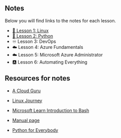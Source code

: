 ## Notes
Below you will find links to the notes for each lesson.

* [🐧 Lesson 1: Linux](1_linux.md)
* [🐍 Lesson 2: Python](2_python.md)
* ♾️ Lesson 3: DevOps
* ☁️ Lesson 4: Azure Fundamentals
* ☁️ Lesson 5: Microsoft Azure Administrator
* 🅰️ Lesson 6: Automating Everything

## Resources for notes

- [A Cloud Guru](https://acloudguru.com/)

- [Linux Journey](https://linuxjourney.com/)

- [Microsoft Learn Introduction to Bash](https://docs.microsoft.com/en-us/learn/modules/bash-introduction/)

- [Manual page](https://man7.org/index.html)

- [Python for Everybody](https://www.py4e.com/lessons)
